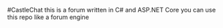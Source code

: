 #CastleChat
this is a forum written in C# and ASP.NET Core
you can use this repo like a forum engine